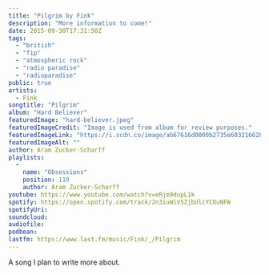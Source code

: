 ```yaml
---
title: "Pilgrim by Fink"
description: "More information to come!"
date: 2015-09-30T17:31:50Z
tags:
  - "british"
  - "fip"
  - "atmospheric rock"
  - "radio paradise"
  - "radioparadise"
public: true
artists:
  - Fink
songtitle: "Pilgrim"
album: "Hard Believer"
featuredImage: "hard-believer.jpeg"
featuredImageCredit: "Image is used from album for review purposes."
featuredImageLink: "https://i.scdn.co/image/ab67616d0000b2735e60321662867db9837b3421"
featuredImageAlt: ""
author: Aram Zucker-Scharff
playlists:
  -
    name: "Obsessions"
    position: 119
    author: Aram Zucker-Scharff
youtube: https://www.youtube.com/watch?v=eRjm9dupL1k
spotify: https://open.spotify.com/track/2n3iuWiV5ZjbUlcYCOuNFW
spotifyUri: 
soundcloud:
audiofile:
podbean:
lastfm: https://www.last.fm/music/Fink/_/Pilgrim
---
```


A song I plan to write more about.
		